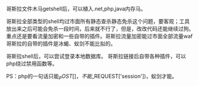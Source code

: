 哥斯拉文件木马getshell后，可以植入.net,php,java内存马。

哥斯拉全部类型的shell均过市面所有静态查杀静态免杀这个问题，要客观；工具放出来之后可能会免杀一段时间，后来就不行了，但是，改改代码还能继续过狗。重点还是要看流量加密和一些自带的插件。哥斯拉流量加密能过市面全部流量waf哥斯拉的自带的插件是冰蝎、蚁剑不能比拟的。

哥斯拉shell后，可以尝试登录本地数据库。
哥斯拉链接后自带各种插件，可以php绕过禁用函数等。


PS：php的一句话只能$_POST[]，不能$_REQUEST['session'])，蚁剑才能。